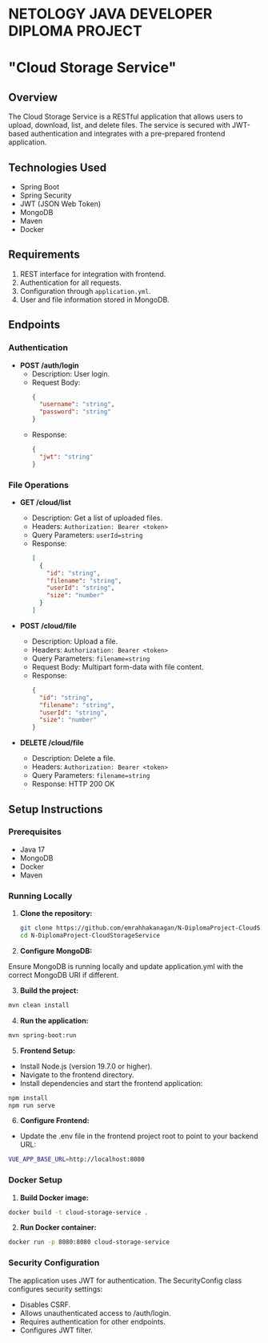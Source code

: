 # NETOLOGY JAVA DEVELOPER DIPLOMA PROJECT 
# "Cloud Storage Service"

## Overview

The Cloud Storage Service is a RESTful application that allows users to upload, download, list, and delete files. The service is secured with JWT-based authentication and integrates with a pre-prepared frontend application.

## Technologies Used

- Spring Boot
- Spring Security
- JWT (JSON Web Token)
- MongoDB
- Maven
- Docker

## Requirements

1. REST interface for integration with frontend.
2. Authentication for all requests.
3. Configuration through `application.yml`.
4. User and file information stored in MongoDB.

## Endpoints

### Authentication

- **POST /auth/login**
    - Description: User login.
    - Request Body:
      ```json
      {
        "username": "string",
        "password": "string"
      }
      ```
    - Response:
      ```json
      {
        "jwt": "string"
      }
      ```

### File Operations

- **GET /cloud/list**
    - Description: Get a list of uploaded files.
    - Headers: `Authorization: Bearer <token>`
    - Query Parameters: `userId=string`
    - Response:
      ```json
      [
        {
          "id": "string",
          "filename": "string",
          "userId": "string",
          "size": "number"
        }
      ]
      ```

- **POST /cloud/file**
    - Description: Upload a file.
    - Headers: `Authorization: Bearer <token>`
    - Query Parameters: `filename=string`
    - Request Body: Multipart form-data with file content.
    - Response:
      ```json
      {
        "id": "string",
        "filename": "string",
        "userId": "string",
        "size": "number"
      }
      ```

- **DELETE /cloud/file**
    - Description: Delete a file.
    - Headers: `Authorization: Bearer <token>`
    - Query Parameters: `filename=string`
    - Response: HTTP 200 OK

## Setup Instructions

### Prerequisites

- Java 17
- MongoDB
- Docker
- Maven

### Running Locally

1. **Clone the repository:**
   ```sh
   git clone https://github.com/emrahhakanagan/N-DiplomaProject-CloudStorageService.git
   cd N-DiplomaProject-CloudStorageService

2. **Configure MongoDB:**

Ensure MongoDB is running locally and update application.yml with the correct MongoDB URI if different.

3. **Build the project:**
```sh
mvn clean install
```

4. **Run the application:**
```sh
mvn spring-boot:run
```
5. **Frontend Setup:**
- Install Node.js (version 19.7.0 or higher).
- Navigate to the frontend directory.
- Install dependencies and start the frontend application:
```sh
npm install
npm run serve
```

6. **Configure Frontend:**
- Update the .env file in the frontend project root to point to your backend URL:
```sh
VUE_APP_BASE_URL=http://localhost:8080
```

### Docker Setup

1. **Build Docker image:**
```sh
docker build -t cloud-storage-service .
```

2. **Run Docker container:**
```sh
docker run -p 8080:8080 cloud-storage-service
```


### Security Configuration

The application uses JWT for authentication. The SecurityConfig class configures security settings:

- Disables CSRF.
- Allows unauthenticated access to /auth/login.
- Requires authentication for other endpoints.
- Configures JWT filter.